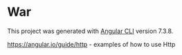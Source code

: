 # War

This project was generated with [Angular CLI](https://github.com/angular/angular-cli) version 7.3.8.

https://angular.io/guide/http - examples of how to use Http 
